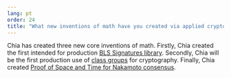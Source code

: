 ```yaml
---
lang: pt
order: 24
title: "What new inventions of math have you created via applied cryptography?"
---
```


Chia has created three new core inventions of math. Firstly, Chia created the first intended for production [BLS Signatures library](https://github.com/Chia-Network/bls-signatures). Secondly, Chia will be the first production use of [class groups](https://github.com/Chia-Network/vdf-competition/blob/master/classgroups.pdf) for cryptography. Finally, Chia created [Proof of Space and Time for Nakamoto consensus](https://www.chia.net/assets/ChiaGreenPaper.pdf).
